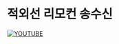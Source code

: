 # 적외선 리모컨 송수신



[![YOUTUBE](http://img.youtube.com/vi/cthF1d_jvZs/0.jpg)](http://www.youtube.com/cthF1d_jvZs)
